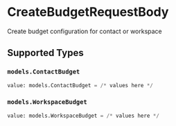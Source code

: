 # CreateBudgetRequestBody

Create budget configuration for contact or workspace


## Supported Types

### `models.ContactBudget`

```python
value: models.ContactBudget = /* values here */
```

### `models.WorkspaceBudget`

```python
value: models.WorkspaceBudget = /* values here */
```

